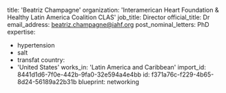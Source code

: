 title: 'Beatriz Champagne'
organization: 'Interamerican Heart Foundation & Healthy Latin America Coalition CLAS'
job_title: Director
official_title: Dr
email_address: beatriz.champagne@iahf.org
post_nominal_letters: PhD
expertise:
  - hypertension
  - salt
  - transfat
country:
  - 'United States'
works_in: 'Latin America and Caribbean'
import_id: 8441d1d6-7f0e-442b-9fa0-32e594a4e4bb
id: f371a76c-f229-4b65-8d24-56189a22b31b
blueprint: networking
